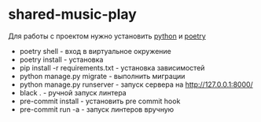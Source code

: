 # shared-music-play

Для работы с проектом нужно установить [python](http://python.org) и
[poetry](https://python-poetry.org/)

- poetry shell - вход в виртуальное окружение
- poetry install - установка 
- pip install -r requirements.txt - установка зависимостей
- python manage.py migrate - выполнить миграции
- python manage.py runserver - запуск сервера на http://127.0.0.1:8000/
- black . - ручной запуск линтера
- pre-commit install - установить pre commit hook
- pre-commit run -a - запуск линтеров вручную